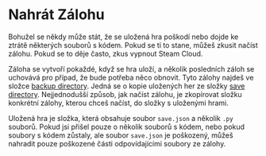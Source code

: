 # Nahrát Zálohu
Bohužel se někdy může stát, že se uložená hra poškodí nebo dojde ke ztrátě některých souborů s kódem. Pokud se ti to stane, můžeš zkusit načíst zálohu. Pokud se to děje často, zkus vypnout Steam Cloud.

Záloha se vytvoří pokaždé, když se hra uloží, a několik posledních záloh se uchovává pro případ, že bude potřeba něco obnovit.
Tyto zálohy najdeš ve složce [backup directory](persistent_data_path/Backup). Jedná se o kopie uložených her ze složky [save directory](persistent_data_path/Saves).
Nejjednodušší způsob, jak načíst zálohu, je zkopírovat složku konkrétní zálohy, kterou chceš načíst, do složky s uloženými hrami.

Uložená hra je složka, která obsahuje soubor `save.json` a několik `.py` souborů.
Pokud jsi přišel pouze o několik souborů s kódem, nebo pokud soubory s kódem zůstaly, ale soubor `save.json` je poškozený, můžeš nahradit pouze poškozené části odpovídajícími soubory ze zálohy.